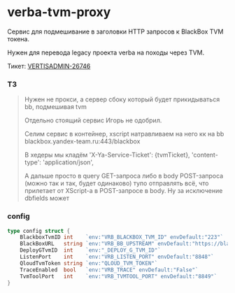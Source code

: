 # verba-tvm-proxy

Сервис для подмешивание в заголовки HTTP запросов к BlackBox TVM токена.

Нужен для перевода legacy проекта verba на походы через TVM.

Тикет: [VERTISADMIN-26746](https://st.yandex-team.ru/VERTISADMIN-26746)

### ТЗ

> Нужен не прокси, а сервер сбоку который будет прикидываться bb, подмешивая tvm
>
> Отдельно стоящий сервис Игорь не одобрил.
>
> Селим сервис в контейнер, xscript натравливаем на него кк на bb
> blackbox.yandex-team.ru:443/blackbox
>
> В хедеры мы кладём
> 'X-Ya-Service-Ticket': {tvmTicket},
> 'content-type': 'application/json',
>
> А дальше просто в query GET-запроса либо в body POST-запроса (можно так и так, будет одинаково) тупо отправлять всё, что прилетает от XScript-а в POST-запросе в body.
> Ну за исключение dbfields может

### config

```go
type config struct {
    BlackboxTvmID int    `env:"VRB_BLACKBOX_TVM_ID" envDefault:"223"`
	BlackBoxURL   string `env:"VRB_BB_UPSTREAM" envDefault:"https://blackbox.yandex-team.ru/blackbox"`
	DeployGTvmID  int    `env:"_DEPLOY_G_TVM_ID"`
	ListenPort    int    `env:"VRB_LISTEN_PORT" envDefault:"8848"`
	QloudTvmToken string `env:"QLOUD_TVM_TOKEN"`
	TraceEnabled  bool   `env:"VRB_TRACE" envDefault:"False"`
	TvmToolPort   int    `env:"VRB_TVMTOOL_PORT" envDefault:"8849"`
}
```
